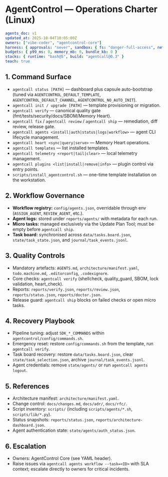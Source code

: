 # AgentControl — Operations Charter (Linux)

```yaml
agents_doc: v1
updated_at: 2025-10-04T10:05:00Z
owners: ["vibe-coder", "agentcontrol-core"]
harness: { approvals: "never", sandbox: { fs: "danger-full-access", net: "enabled" } }
budgets: { p99_ms: 0, memory_mb: 0, bundle_kb: 0 }
stacks: { runtime: "bash@5", build: "agentcall@0.3" }
teach: true
```

## 1. Command Surface
- `agentcall status [PATH]` — dashboard plus capsule auto-bootstrap (tuned via `AGENTCONTROL_DEFAULT_TEMPLATE`, `AGENTCONTROL_DEFAULT_CHANNEL`, `AGENTCONTROL_NO_AUTO_INIT`).
- `agentcall init / upgrade [PATH]` — template provisioning or migration.
- `agentcall verify` — canonical quality gate (fmt/tests/security/docs/SBOM/Memory Heart).
- `agentcall fix` / `agentcall review` / `agentcall ship` — remediation, diff review, release gate.
- `agentcall agents <install|auth|status|logs|workflow>` — agent CLI lifecycle management.
- `agentcall heart <sync|query|serve>` — Memory Heart operations.
- `agentcall templates` — list installed templates.
- `agentcall telemetry <report|tail|clear>` — local telemetry management.
- `agentcall plugins <list|install|remove|info>` — plugin control via entry points.
- `scripts/install_agentcontrol.sh` — one-time template installation on the workstation.

## 2. Workflow Governance
- **Workflow registry:** `config/agents.json`, overridable through env (`ASSIGN_AGENT`, `REVIEW_AGENT`, etc.).
- **Agent logs:** stored under `reports/agents/` with metadata for each run.
- **Micro tasks:** managed exclusively via the Update Plan Tool; must be empty before `agentcall ship`.
- **Task board:** synchronised across `data/tasks.board.json`, `state/task_state.json`, and `journal/task_events.jsonl`.

## 3. Quality Controls
- Mandatory artefacts: `AGENTS.md`, `architecture/manifest.yaml`, `todo.machine.md`, `.editorconfig`, `.codexignore`.
- Core checks: `agentcall verify` (shellcheck, quality_guard, SBOM, lock validation, heart_check).
- Reports: `reports/verify.json`, `reports/review.json`, `reports/status.json`, `reports/doctor.json`.
- Release guard: `agentcall ship` blocks on failed checks or open micro tasks.

## 4. Recovery Playbook
- Pipeline tuning: adjust `SDK_*_COMMANDS` within `agentcontrol/config/commands.sh`.
- Emergency reset: restore `config/commands.sh` from the template, run `agentcall verify`.
- Task board recovery: restore `data/tasks.board.json`, clear `state/task_selection.json`, archive `journal/task_events.jsonl`.
- Agent credentials: remove `state/agents/` or run `agentcall agents logout`.

## 5. References
- Architecture manifest: `architecture/manifest.yaml`.
- Change control: `docs/changes.md`, `docs/adr/`, `docs/rfc/`.
- Script inventory: `scripts/` (including `scripts/agents/*.sh`, `scripts/lib/*.py`).
- Status snapshots: `reports/status.json`, `reports/architecture-dashboard.json`.
- Agent authentication state: `state/agents/auth_status.json`.

## 6. Escalation
- Owners: AgentControl Core (see YAML header).
- Raise issues via `agentcall agents workflow --task=<ID>` with SLA context; escalate directly to owners for critical incidents.
